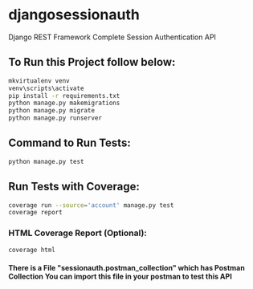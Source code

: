 # djangosessionauth
Django REST Framework Complete Session Authentication API

## To Run this Project follow below:

```bash
mkvirtualenv venv
venv\scripts\activate
pip install -r requirements.txt
python manage.py makemigrations
python manage.py migrate
python manage.py runserver
```

## Command to Run Tests:

```bash
python manage.py test
```

## Run Tests with Coverage:

```bash
coverage run --source='account' manage.py test 
coverage report
```
### HTML Coverage Report (Optional):
```bash
coverage html
```

#### There is a File "sessionauth.postman_collection" which has Postman Collection You can import this file in your postman to test this API
